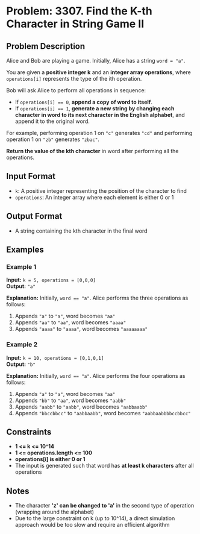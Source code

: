 # Problem: 3307. Find the K-th Character in String Game II

## Problem Description
Alice and Bob are playing a game. Initially, Alice has a string `word = "a"`.

You are given a **positive integer k** and an **integer array operations**, where `operations[i]` represents the type of the ith operation.

Bob will ask Alice to perform all operations in sequence:
- If `operations[i] == 0`, **append a copy of word to itself**.
- If `operations[i] == 1`, **generate a new string by changing each character in word to its next character in the English alphabet**, and append it to the original word.

For example, performing operation 1 on `"c"` generates `"cd"` and performing operation 1 on `"zb"` generates `"zbac"`.

**Return the value of the kth character** in word after performing all the operations.

## Input Format
- `k`: A positive integer representing the position of the character to find
- `operations`: An integer array where each element is either 0 or 1

## Output Format
- A string containing the kth character in the final word

## Examples

### Example 1
**Input:** `k = 5, operations = [0,0,0]`<br/>
**Output:** `"a"`<br/>

**Explanation:**
Initially, `word == "a"`. Alice performs the three operations as follows:
1. Appends `"a"` to `"a"`, word becomes `"aa"`
2. Appends `"aa"` to `"aa"`, word becomes `"aaaa"`
3. Appends `"aaaa"` to `"aaaa"`, word becomes `"aaaaaaaa"`

### Example 2
**Input:** `k = 10, operations = [0,1,0,1]`<br/>
**Output:** `"b"`<br/>

**Explanation:**
Initially, `word == "a"`. Alice performs the four operations as follows:
1. Appends `"a"` to `"a"`, word becomes `"aa"`
2. Appends `"bb"` to `"aa"`, word becomes `"aabb"`
3. Appends `"aabb"` to `"aabb"`, word becomes `"aabbaabb"`
4. Appends `"bbccbbcc"` to `"aabbaabb"`, word becomes `"aabbaabbbbccbbcc"`

## Constraints
- **1 <= k <= 10^14**
- **1 <= operations.length <= 100**
- **operations[i] is either 0 or 1**
- The input is generated such that word has **at least k characters** after all operations

## Notes
- The character **'z' can be changed to 'a'** in the second type of operation (wrapping around the alphabet)
- Due to the large constraint on k (up to 10^14), a direct simulation approach would be too slow and require an efficient algorithm

